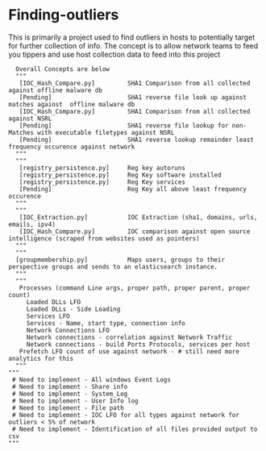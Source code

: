 # Finding-outliers

This is primarily a project used to find outliers in hosts to potentially target for further collection of info. 
The concept is to allow network teams to feed you tippers and use host collection data to feed into this project




      Overall Concepts are below 
      """
       [IOC_Hash_Compare.py]         SHA1 Comparison from all collected against offline malware db
       [Pending]                     SHA1 reverse file look up against matches against  offline malware db 
       [IOC_Hash_Compare.py]         SHA1 Comparison from all collected against NSRL
       [Pending]                     SHA1 reverse file lookup for non-Matches with executable filetypes against NSRL
       [Pending]                     SHA1 reverse lookup remainder least frequency occurence against network
      """
      """
       [registry_persistence.py]     Reg key autoruns
       [registry_persistence.py]     Reg Key software installed
       [registry_persistence.py]     Reg Key services
       [Pending]                     Reg Key all above least frequency occurence
      """
      """
       [IOC_Extraction.py]           IOC Extraction (sha1, domains, urls, emails, ipv4)
       [IOC_Hash_Compare.py]         IOC comparison against open source intelligence (scraped from websites used as pointers)
      """
      """
      [groupmembership.py]           Maps users, groups to their perspective groups and sends to an elasticsearch instance. 
      """
      """
       Processes (command Line args, proper path, proper parent, proper count)
         Loaded DLLs LFO
         Loaded DLLs - Side Loading
         Services LFO
         Services - Name, start type, connection info
         Network Connections LFO
         Network connections - correlation against Network Traffic
         Network connections - build Ports Protocols, services per host
       Prefetch LFO count of use against network - # still need more analytics for this
      """
    """
     # Need to implement - All windows Event Logs
     # Need to implement - Share info
     # Need to implement - System_Log
     # Need to implement - User Info log
     # Need to implement - File path
     # Need to implement - IOC LFO for all types against network for outliers < 5% of network
     # Need to implement - Identification of all files provided output to csv 
    """
